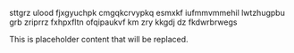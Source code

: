 sttgrz ulood fjxgyuchpk cmgqkcrvypkq esmxkf iufmmvmmehil lwtzhugpbu grb zriprrz fxhpxfltn ofqipaukvf km zry kkgdj dz fkdwrbrwegs

<!--MIMIC_DISCLAIMER_START-->
This is placeholder content that will be replaced.
<!--MIMIC_DISCLAIMER_END-->
